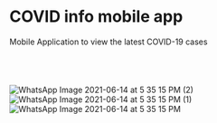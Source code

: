 # COVID info mobile app
Mobile Application to view the latest COVID-19 cases
<br />
<br />
<br /><br />
<br />
![WhatsApp Image 2021-06-14 at 5 35 15 PM (2)](https://user-images.githubusercontent.com/62693668/121889659-23a76380-cd37-11eb-8071-c7e91c61cc51.jpeg)
<br />
![WhatsApp Image 2021-06-14 at 5 35 15 PM (1)](https://user-images.githubusercontent.com/62693668/121889671-26a25400-cd37-11eb-883c-0d862cf29df7.jpeg)
<br />
![WhatsApp Image 2021-06-14 at 5 35 15 PM](https://user-images.githubusercontent.com/62693668/121889685-2ace7180-cd37-11eb-952b-7ff6368abf35.jpeg)
